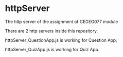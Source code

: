 # httpServer
The http server of the assignment of CEGEG077 module

There are 2 http servers inside this repository.

httpServer_QuestionApp.js is working for Question App;

httpServer_QuizApp.js is working for Quiz App.
